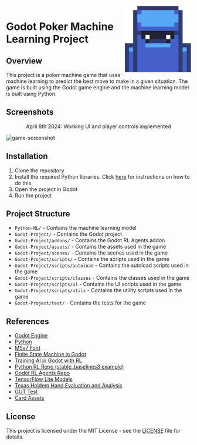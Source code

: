 <img src="icon.png" width=180 align="right" />

# Godot Poker Machine Learning Project

## Overview

This project is a poker machine game that uses machine learning to predict the best move to make in a given situation. The game is built using the Godot game engine and the machine learning model is built using Python.

## Screenshots
<p align="center">April 8th 2024: Working UI and player controls implemented</p>

![game-screenshot](https://github.com/COMP359/Godot-Poker-Machine-Learning/assets/60556017/7df26c02-1207-4544-953c-64615f5a28d8)

## Installation

1. Clone the repository
2. Install the required Python libraries. Click [here](./Python-ML/venv-instructions.md) for instructions on how to do this.
3. Open the project in Godot
4. Run the project

## Project Structure

- `Python-ML/` - Contains the machine learning model
- `Godot-Project/` - Contains the Godot project
- `Godot-Project/addons/` - Contains the Godot RL Agents addon
- `Godot-Project/assets/` - Contains the assets used in the game
- `Godot-Project/scenes/` - Contains the scenes used in the game
- `Godot-Project/scripts/` - Contains the scripts used in the game
- `Godot-Project/scripts/autoload` - Contains the autoload scripts used in the game
- `Godot-Project/scripts/classes` - Contains the classes used in the game
- `Godot-Project/scripts/ui` - Contains the UI scripts used in the game
- `Godot-Project/scripts/utils` - Contains the utility scripts used in the game
- `Godot-Project/test/` - Contains the tests for the game

## References

- [Godot Engine](https://godotengine.org/)
- [Python](https://www.python.org/)
- [M5x7 Font](https://managore.itch.io/m5x7)
- [Finite State Machine in Godot](https://www.youtube.com/watch?v=ow_Lum-Agbs)
- [Training AI in Godot with RL](https://www.youtube.com/watch?v=f8arMv_rtUU)
- [Python RL Repo (stable_baselines3 example)](https://github.com/edbeeching/godot_rl_agents/tree/main/examples)
- [Godot RL Agents Repo](https://github.com/edbeeching/godot_rl_agents)
- [TensorFlow Lite Models](https://www.tensorflow.org/lite/models)
- [Texas Holdem Hand Evaluation and Analysis](https://www.codeproject.com/Articles/12279/Fast-Texas-Holdem-Hand-Evaluation-and-Analysis)
- [GUT Test](https://github.com/bitwes/Gut)
- [Card Assets](https://kenney.nl/assets/playing-cards-pack)

## License

This project is licensed under the MIT License - see the [LICENSE](./LICENSE) file for details.
